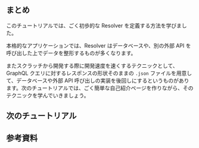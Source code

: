 ## まとめ

このチュートリアルでは、ごく初歩的な Resolver を定義する方法を学びました。

本格的なアプリケーションでは、Resolver はデータベースや、別の外部 API を呼び出した上でデータを整形するものが多くなります。

またスクラッチから開発する際に開発速度を速くするテクニックとして、GraphQL クエリに対するレスポンスの形状そのままの `.json` ファイルを用意して、データベースや外部 API 呼び出しの実装を後回しにするというものがあります。次のチュートリアルでは、ごく簡単な自己紹介ページを作りながら、そのテクニックを学んでいきましょう。

## 次のチュートリアル

## 参考資料
